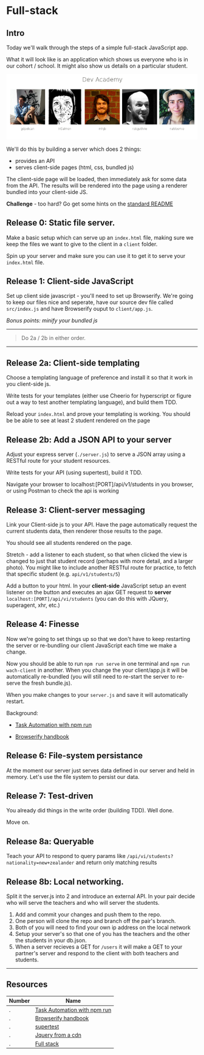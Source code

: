 # Full-stack

## Intro

Today we'll walk through the steps of a simple full-stack JavaScript app.

What it will look like is an application which shows us everyone who is in our cohort / school.
It might also show us details on a particular student.

![](app_example.png)

We'll do this by building a server which does 2 things: 
 - provides an API
 - serves client-side pages (html, css, bundled js)

The client-side page will be loaded, then immediately ask for some data from the API.
The results will be rendered into the page using a renderer bundled into your client-side JS.

**Challenge** - too hard? Go get some hints on the [standard README](README.nd)


## Release 0: Static file server.

Make a basic setup which can serve up an `index.html` file, making sure we keep the files we want to give to the client in a `client` folder.

Spin up your server and make sure you can use it to get it to serve your `index.html` file.


## Release 1: Client-side JavaScript

Set up client side javascript - you'll need to set up Browserify.
We're going to keep our files nice and seperate, have our source dev file called `src/index.js` and have Browserify ouput to `client/app.js`.

_Bonus points: minify your bundled js_


---

> Do 2a / 2b in either order.

---

## Release 2a: Client-side templating

Choose a templating language of preference and install it so that it work in you client-side js.

Write tests for your templates (either use Cheerio for hyperscript or figure out a way to test another templating language), and build them TDD.

Reload your `index.html` and prove your templating is working.
You should be be able to see at least 2 student rendered on the page


## Release 2b: Add a JSON API to your server

Adjust your express server (`./server.js`) to serve a JSON array using a RESTful route for your student resources.

Write tests for your API (using supertest), build it TDD.
 
Navigate your browser to localhost:[PORT]/api/v1/students in you browser, or using Postman to check the api is working


## Release 3: Client-server messaging

Link your Client-side js to your API.
Have the page automatically request the current students data, then renderer those results to the page.

You should see all students rendered on the page.

Stretch - add a listener to each student, so that when clicked the view is changed to just that student record (perhaps with more detail, and a larger photo). You might like to include another RESTful route for practice, to fetch that specific student (e.g. `api/v1/students/5`)

Add a button to your html. In your **client-side** JavaScript setup an event listener on the button and executes an ajax GET request to **server** `localhost:[PORT]/api/vi/students` (you can do this with JQuery, superagent, xhr, etc.)


## Release 4: Finesse

Now we're going to set things up so that we don't have to keep restarting the server or re-bundling our client JavaScript each time we make a change.

Now you should be able to run `npm run serve` in one terminal and `npm run wach-client` in another. When you change the your client/app.js it will be automatically re-bundled (you will still need to re-start the server to re-serve the fresh bundle.js).

When you make changes to your `server.js` and save it will automatically restart.


Background:

 * [Task Automation with npm run](http://substack.net/task_automation_with_npm_run)

 * [Browserify handbook](https://github.com/substack/browserify-handbook#watchify)


## Release 6: File-system persistance

At the moment our server just serves data defined in our server and held in memory. Let's use the file system to persist our data.


## Release 7: Test-driven

You already did things in the write order (building TDD).
Well done.

Move on.


## Release 8a: Queryable 

Teach your API to respond to query params like `/api/vi/students?nationality=new+zealander` and return only matching results


## Release 8b: Local networking.

Split it the server.js into 2 and introduce an external API. In your pair decide who will serve the teachers and who will server the students.

1. Add and commit your changes and push them to the repo.
1. One person will clone the repo and branch off the pair's branch.
1. Both of you will need to find your own ip address on the local network
1. Setup your server's so that one of you has the teachers and the other the students in your db.json.
1. When a server recieves a GET for `/users` it will make a GET to your partner's server and respond to the client with both teachers and students.


---


## Resources

Number| Name
------|-------------------
.     | [Task Automation with npm run](http://substack.net/task_automation_with_npm_run)
.     | [Browserify handbook](https://github.com/substack/browserify-handbook#watchify)
.     | [supertest](https://www.npmjs.com/package/supertest)
.     | [Jquery from a cdn](https://developers.google.com/speed/libraries/)
.     | [Full stack](http://www.laurencegellert.com/2012/08/what-is-a-full-stack-developer/)










